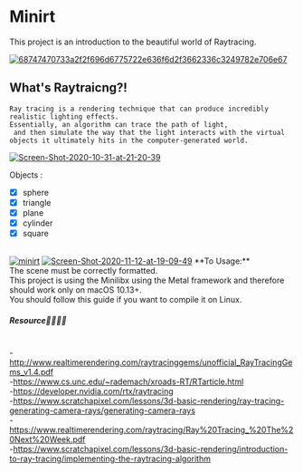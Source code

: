 # Minirt
This project is an introduction to the beautiful world of Raytracing.

<a href="https://ibb.co/ssxGrMK"><img src="https://i.ibb.co/wpGX1xS/68747470733a2f2f696d6775722e636f6d2f3662336c3249782e706e67.png" alt="68747470733a2f2f696d6775722e636f6d2f3662336c3249782e706e67" border="0"></a>
## What's Raytraicng?!
    Ray tracing is a rendering technique that can produce incredibly realistic lighting effects.
    Essentially, an algorithm can trace the path of light,
     and then simulate the way that the light interacts with the virtual objects it ultimately hits in the computer-generated world. 

<a href="https://ibb.co/Hq91FCV"><img src="https://i.ibb.co/vkMgwhH/Screen-Shot-2020-10-31-at-21-20-39.png" alt="Screen-Shot-2020-10-31-at-21-20-39" border="0"></a>


Objects : 
  - [x] sphere 
  - [x] triangle  
  - [x] plane 
  - [x] cylinder
  - [x] square
  <br>
  <a href="https://ibb.co/GJxYDsW"><img src="https://i.ibb.co/qnyq80N/minirt.png" alt="minirt" border="0"></a>
  <a href="https://ibb.co/VqvWHcP"><img src="https://i.ibb.co/BCgV45S/Screen-Shot-2020-11-12-at-19-09-49.png" alt="Screen-Shot-2020-11-12-at-19-09-49" border="0"></a>
**To Usage:**
<br>The scene must be correctly formatted.
<br>This project is using the Minilibx using the Metal framework and therefore should work only on macOS 10.13+.
<br>You should follow this guide if you want to compile it on Linux.

##### Resource👩🏻‍🏫🎯
  <br>-http://www.realtimerendering.com/raytracinggems/unofficial_RayTracingGems_v1.4.pdf
  <br>-https://www.cs.unc.edu/~rademach/xroads-RT/RTarticle.html
  <br>-https://developer.nvidia.com/rtx/raytracing
  <br>-https://www.scratchapixel.com/lessons/3d-basic-rendering/ray-tracing-generating-camera-rays/generating-camera-rays
  <br>-https://www.realtimerendering.com/raytracing/Ray%20Tracing_%20The%20Next%20Week.pdf
  <br>-https://www.scratchapixel.com/lessons/3d-basic-rendering/introduction-to-ray-tracing/implementing-the-raytracing-algorithm
